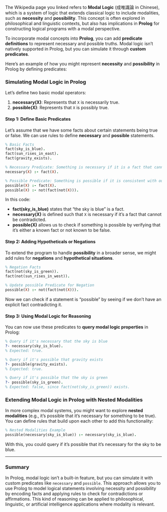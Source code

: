 The Wikipedia page you linked refers to **Modal Logic** (成唯識論 in Chinese), which is a system of logic that extends classical logic to include modalities, such as **necessity** and **possibility**. This concept is often explored in philosophical and linguistic contexts, but also has implications in **Prolog** for constructing logical programs with a modal perspective.

To incorporate modal concepts into **Prolog**, you can add **predicate definitions** to represent necessary and possible truths. Modal logic isn’t natively supported in Prolog, but you can simulate it through **custom predicates**.

Here’s an example of how you might represent **necessity** and **possibility** in Prolog by defining predicates:

### Simulating Modal Logic in Prolog

Let’s define two basic modal operators:
1. **necessary(X)**: Represents that `X` is necessarily true.
2. **possible(X)**: Represents that `X` is possibly true.

#### Step 1: Define Basic Predicates

Let’s assume that we have some facts about certain statements being true or false. We can use rules to define **necessary** and **possible** statements.

```prolog
% Basic Facts
fact(sky_is_blue).
fact(sun_rises_in_east).
fact(gravity_exists).

% Necessary Predicate: Something is necessary if it is a fact that cannot be contradicted.
necessary(X) :- fact(X).

% Possible Predicate: Something is possible if it is consistent with our known facts.
possible(X) :- fact(X).
possible(X) :- not(fact(not(X))).
```

In this code:
- **fact(sky_is_blue)** states that “the sky is blue” is a fact.
- **necessary(X)** is defined such that `X` is necessary if it’s a fact that cannot be contradicted.
- **possible(X)** allows us to check if something is possible by verifying that it’s either a known fact or not known to be false.

#### Step 2: Adding Hypotheticals or Negations

To extend the program to handle **possibility** in a broader sense, we might add rules for **negations** and **hypothetical situations**.

```prolog
% Negation Facts
fact(not(sky_is_green)).
fact(not(sun_rises_in_west)).

% Update possible Predicate for Negation
possible(X) :- not(fact(not(X))).
```

Now we can check if a statement is “possible” by seeing if we don’t have an explicit fact contradicting it.

#### Step 3: Using Modal Logic for Reasoning

You can now use these predicates to **query modal logic properties** in Prolog:

```prolog
% Query if it's necessary that the sky is blue
?- necessary(sky_is_blue).
% Expected: true.

% Query if it's possible that gravity exists
?- possible(gravity_exists).
% Expected: true.

% Query if it's possible that the sky is green
?- possible(sky_is_green).
% Expected: false, since fact(not(sky_is_green)) exists.
```

### Extending Modal Logic in Prolog with Nested Modalities

In more complex modal systems, you might want to explore **nested modalities** (e.g., it’s possible that it’s necessary for something to be true). You can define rules that build upon each other to add this functionality:

```prolog
% Nested Modalities Example
possible(necessary(sky_is_blue)) :- necessary(sky_is_blue).
```

With this, you could query if it’s possible that it’s necessary for the sky to be blue.

---

### Summary
In Prolog, modal logic isn’t a built-in feature, but you can simulate it with custom predicates like `necessary` and `possible`. This approach allows you to use Prolog to model logical statements involving necessity and possibility by encoding facts and applying rules to check for contradictions or affirmations. This kind of reasoning can be applied to philosophical, linguistic, or artificial intelligence applications where modality is relevant.
